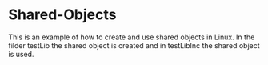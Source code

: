 # Shared-Objects
This is an example of how to create and use shared objects in Linux.
In the filder testLib the shared object is created and in testLibInc the shared object is used.
